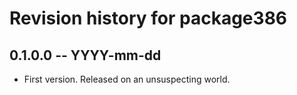 # Revision history for package386

## 0.1.0.0 -- YYYY-mm-dd

* First version. Released on an unsuspecting world.
